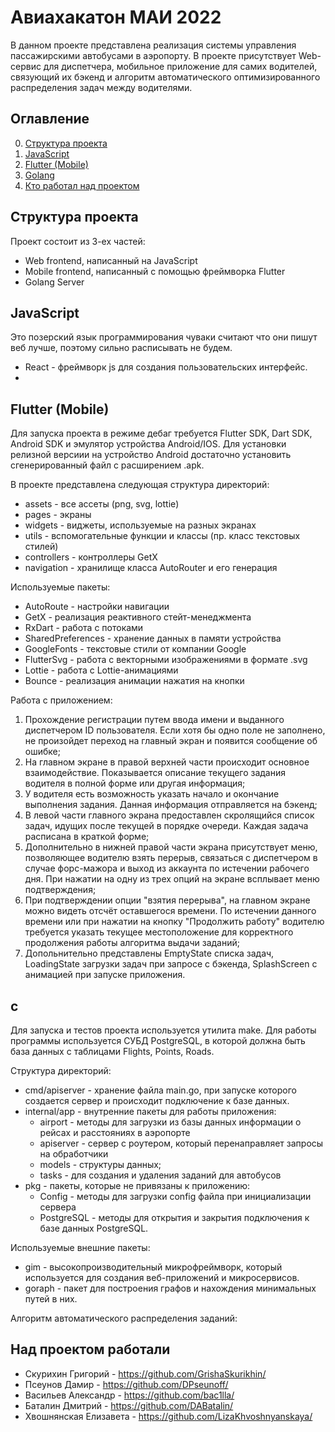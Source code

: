 # Авиахакатон МАИ 2022

В данном проекте представлена реализация системы управления пассажирскими автобусами в аэропорту. В проекте присутствует Web-сервис для диспетчера, мобильное приложение для самих водителей, связующий их бэкенд и алгоритм автоматического оптимизированного распределения задач между водителями.

## Оглавление

0. [Структура проекта](#Структура-проекта)
1. [JavaScript](#JavaScript)
2. [Flutter (Mobile)](#Flutter-(Mobile))
3. [Golang](#Golang)
4. [Кто работал над проектом](#Над-проектом-работали)
    
## Структура проекта

Проект состоит из 3-ех частей:
- Web frontend, написанный на JavaScript
- Mobile frontend, написанный с помощью фреймворка Flutter
- Golang Server

## JavaScript

Это позерский язык программирования чуваки считают что они пишут веб лучше, поэтому сильно расписывать не будем.
- React - фреймворк js для создания пользовательских интерфейс.
- 

## Flutter (Mobile)
Для запуска проекта в режиме дебаг требуется Flutter SDK, Dart SDK, Android SDK и эмулятор устройства Android/IOS. Для установки релизной версиии на устройство Android достаточно установить сгенерированный файл с расширением .apk.

В проекте представлена следующая структура директорий:
- assets - все ассеты (png, svg, lottie)
- pages - экраны
- widgets - виджеты, используемые на разных экранах
- utils - вспомогательные функции и классы (пр. класс текстовых стилей)
- controllers - контроллеры GetX
- navigation - хранилище класса AutoRouter и его генерация

Используемые пакеты:
- AutoRoute - настройки навигации
- GetX - реализация реактивного стейт-менеджмента
- RxDart - работа с потоками
- SharedPreferences - хранение данных в памяти устройства
- GoogleFonts - текстовые стили от компании Google
- FlutterSvg - работа с векторными изображениями в формате .svg
- Lottie - работа с Lottie-анимациями
- Bounce - реализация анимации нажатия на кнопки

Работа с приложением:
1. Прохождение регистрации путем ввода имени и выданного диспетчером ID пользователя. Если хотя бы одно поле не заполнено, не произойдет переход на главный экран и появится сообщение об ошибке;
2. На главном экране в правой верхней части происходит основное взаимодействие. Показывается описание текущего задания водителя в полной форме или другая информация;
3. У водителя есть возможность указать начало и окончание выполнения задания. Данная информация отправляется на бэкенд;
4. В левой части главного экрана предоставлен скролящийся список задач, идущих после текущей в порядке очереди. Каждая задача расписана в краткой форме;
5. Дополнительно в нижней правой части экрана присутствует меню, позволяющее водителю взять перерыв, связаться с диспетчером в случае форс-мажора и выход из аккаунта по истечении рабочего дня. При нажатии на одну из трех опций на экране всплывает меню подтверждения;
6. При подтверждении опции "взятия перерыва", на главном экране можно видеть отсчёт оставшегося времени. По истечении данного времени или при нажатии на кнопку "Продолжить работу" водителю требуется указать текущее местоположение для корректного продолжения работы алгоритма выдачи заданий;
7. Допольнительно представлены EmptyState списка задач, LoadingState загрузки задач при запросе с бэкенда, SplashScreen с анимацией при запуске приложения.

## с
Для запуска и тестов проекта используется утилита make. Для работы программы используется СУБД PostgreSQL, в которой должна быть база данных c таблицами Flights, Points, Roads.

Структура директорий:
- cmd/apiserver - хранение файла main.go, при запуске которого создается сервер и происходит подключение к базе данных.
- internal/app - внутренние пакеты для работы приложения:
    - airport - методы для загрузки из базы данных информации о рейсах и расстояниях в аэропорте 
    - apiserver - сервер с роутером, который перенаправляет запросы на обработчики
    - models - структуры данных; 
    - tasks - для создания и удаления заданий для автобусов
- pkg - пакеты, которые не привязаны к приложению: 
    - Config - методы для загрузки config файла при инициализации сервера 
    - PostgreSQL - методы для открытия и закрытия подключения к базе данных PostgreSQL.
  
Используемые внешние пакеты:
- gim - высокопроизводительный микрофреймворк, который используется для создания веб-приложений и микросервисов. 
- goraph - пакет для построения графов и нахождения минимальных путей в них.

Алгоритм автоматического распределения заданий:


## Над проектом работали
- Скурихин Григорий - https://github.com/GrishaSkurikhin/
- Псеунов Дамир - https://github.com/DPseunoff/
- Васильев Александр - https://github.com/bac1lla/
- Баталин Дмитрий - https://github.com/DABatalin/
- Хвошнянская Елизавета - https://github.com/LizaKhvoshnyanskaya/

